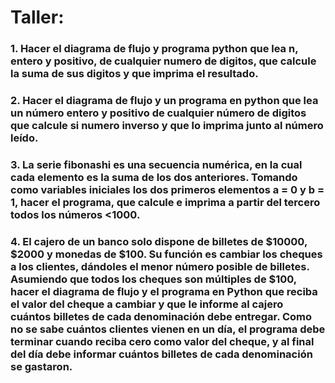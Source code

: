 # Taller:
### 1. Hacer el diagrama de flujo y programa python que lea n, entero y positivo, de cualquier numero de digitos, que calcule la suma de sus digitos y que imprima el resultado.
### 2. Hacer el diagrama de flujo y un programa en python que lea un número entero y positivo de cualquier número de digitos que calcule si numero inverso y que lo imprima junto al número leído.
### 3. La serie fibonashi es una secuencia numérica, en la cual cada elemento es la suma de los dos anteriores. Tomando como variables iniciales los dos primeros elementos a = 0 y b = 1, hacer el programa, que calcule e imprima a partir del tercero todos los números <1000.
### 4. El cajero de un banco solo dispone de billetes de $10000, $2000 y monedas de $100. Su función es cambiar los cheques a los clientes, dándoles el menor número posible de billetes. Asumiendo que todos los cheques son múltiples de $100, hacer el diagrama de flujo y el programa en Python que reciba el valor del cheque a cambiar y que le informe al cajero cuántos billetes de cada denominación debe entregar. Como no se sabe cuántos clientes vienen en un día, el programa debe terminar cuando reciba cero como valor del cheque, y al final del día debe informar cuántos billetes de cada denominación se gastaron.
